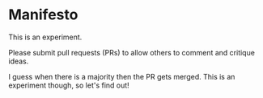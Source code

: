 Manifesto
=========

This is an experiment.

Please submit pull requests (PRs) to allow others to comment and critique ideas.

I guess when there is a majority then the PR gets merged. This is an experiment though, so let's find out!
